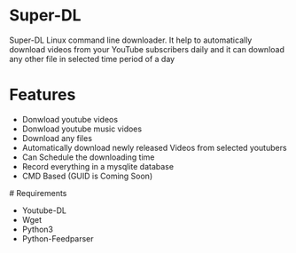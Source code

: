 # Super-DL
Super-DL Linux command line downloader. It help to automatically download videos from your YouTube subscribers daily and it can download any other file in selected time period of a day
# Features
  <ul>
  <li>Donwload youtube videos</li>
  <li>Donwload youtube music vidoes</li>
  <li>Download any files</li>
  <li>Automatically download newly released Videos from selected youtubers</li>
  <li>Can Schedule the downloading time</li>
  <li>Record everything in a mysqlite database</li>
  <li>CMD Based (GUID is Coming Soon)</li>
  </ul>
# Requirements
<ul>
  <li>Youtube-DL</li>
  <li>Wget</li>
  <li>Python3</li>
  <li>Python-Feedparser</li>
</ul>
